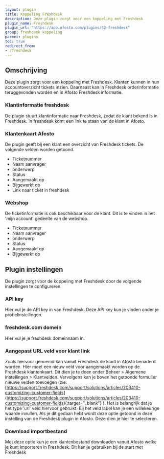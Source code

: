 ```yaml
---
layout: plugin
title: Koppeling Freshdesk
description: Deze plugin zorgt voor een koppeling met Freshdesk
plugin_name: Freshdesk
plugin_url: "https://app.afosto.com/plugins/42-freshdesk" 
group: freshdesk koppeling
parent: plugins
toc: true
redirect_from:
- /freshdesk
---
```

## Omschrijving
Deze plugin zorgt voor een koppeling met Freshdesk. Klanten kunnen in hun accountoverzicht tickets inzien. Daarnaast kan in Freshdesk orderinformatie teruggevonden worden en in Afosto Freshdesk informatie. 
### Klantinformatie freshdesk
De plugin stuurt klantinformatie naar Freshdesk, zodat de klant bekend is in Freshdesk. In freshdesk komt een link te staan van de klant in Afosto.
### Klantenkaart Afosto
De plugin geeft bij een klant een overzicht van Freshdesk tickets. De volgende velden worden getoond.
* Ticketnummer
* Naam aanvrager
* onderwerp
* Status
* Aangemaakt op
* Bijgewerkt op
* Link naar ticket in freshdesk

### Webshop
De ticketinformatie is ook beschikbaar voor de klant. Dit is te vinden in het 'mijn account' gedeelte van de webshop.
* Ticketnummer
* Naam aanvrager
* onderwerp
* Status
* Aangemaakt op
* Bijgewerkt op

## Plugin instellingen
De plugin zorgt voor de koppeling met Freshdesk door de volgende instellingen te configureren.
### API key
Hier vul je de API key in van Freshdesk. Deze API key kun je vinden onder je profielinstellingen. 
### freshdesk.com domein
Hier vul je je freshdesk domeinnaam in.
### Aangepast URL veld voor klant link
Zoals hiervoor genoemd kan vanuit Freshdesk de klant in Afosto benaderd worden. Hier moet een nieuw veld voor aangemaakt worden op de Freshdesk klantenkaart. Dit dien je te doen onder Beheer > Algemene instellingen > Klantvelden. Vervolgens kan je boven het getoonde formulier nieuwe velden toevoegen  (zie: [https://support.freshdesk.com/support/solutions/articles/203410-customizing-customer-fields] (https://support.freshdesk.com/support/solutions/articles/203410-customizing-customer-fields){:target="_blank"} ). Het is belangrijk dat je het type 'url' veld hiervoor gebruikt. Bij het veld label kan je een willekeurige waarde invullen. 
Als je dit gedaan hebt wordt deze optie getoond in deze instelling van de Freshdesk plugin in Afosto. Deze dien je hier te selecteren.
### Download importbestand
Met deze optie kun je een klantenbestand downloaden vanuit Afosto welke je kunt importeren in Freshdesk. Dit kan je gebruiken bij de start met Freshdesk

